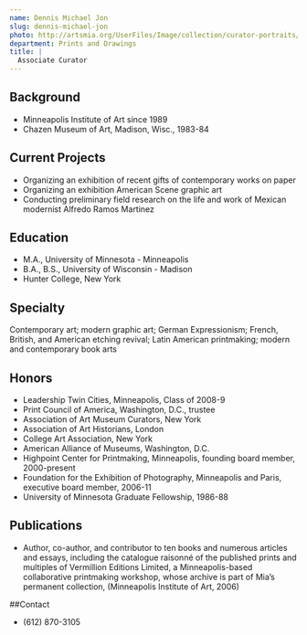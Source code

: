 ```yaml
---
name: Dennis Michael Jon
slug: dennis-michael-jon
photo: http://artsmia.org/UserFiles/Image/collection/curator-portraits/dennis-michael-jon.jpg
department: Prints and Drawings
title: |
  Associate Curator
---
```

## Background
- Minneapolis Institute of Art since 1989
- Chazen Museum of Art, Madison, Wisc., 1983-84

## Current Projects
- Organizing an exhibition of recent gifts of contemporary works on paper
- Organizing an exhibition American Scene graphic art
- Conducting preliminary field research on the life and work of Mexican modernist Alfredo Ramos Martinez

## Education
- M.A., University of Minnesota - Minneapolis
- B.A., B.S., University of Wisconsin - Madison
- Hunter College, New York

## Specialty

Contemporary art; modern graphic art; German Expressionism; French, British, and American etching revival; Latin American printmaking; modern and contemporary book arts

## Honors
- Leadership Twin Cities, Minneapolis, Class of 2008-9
- Print Council of America, Washington, D.C., trustee
- Association of Art Museum Curators, New York
- Association of Art Historians, London
- College Art Association, New York
- American Alliance of Museums, Washington, D.C.
- Highpoint Center for Printmaking, Minneapolis, founding board member, 2000-present
- Foundation for the Exhibition of Photography, Minneapolis and Paris, executive board member, 2006-11
- University of Minnesota Graduate Fellowship, 1986-88

## Publications
- Author, co-author, and contributor to ten books and numerous articles and essays, including the catalogue raisonné of the published prints and multiples of Vermillion Editions Limited, a Minneapolis-based collaborative printmaking workshop, whose archive is part of Mia’s permanent collection, (Minneapolis Institute of Art, 2006)

##Contact
* (612) 870-3105
